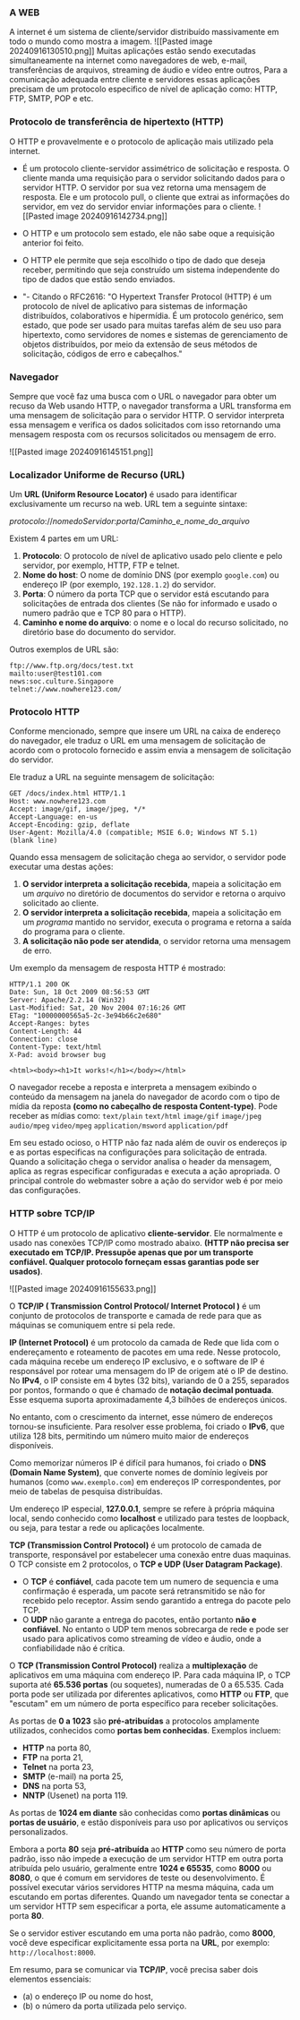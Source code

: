 ### A WEB

A internet é um sistema de cliente/servidor distribuído massivamente em todo o mundo como mostra a imagem.
![[Pasted image 20240916130510.png]]
Muitas aplicações estão sendo executadas simultaneamente na internet como navegadores de web, e-mail, transferências de arquivos, streaming de áudio e vídeo entre outros, Para a comunicação adequada entre cliente e servidores essas aplicações precisam de um protocolo especifico de nível de aplicação como: HTTP, FTP, SMTP, POP e etc.

### Protocolo de transferência de hipertexto (HTTP)

O HTTP e provavelmente e o protocolo de aplicação mais utilizado pela internet.

- É um protocolo cliente-servidor assimétrico de solicitação e resposta. O cliente manda uma requisição para o servidor solicitando dados para o servidor HTTP. O servidor por sua vez retorna uma mensagem de resposta. Ele e um protocolo pull, o cliente que extrai as informações do servidor, em vez do servidor enviar informações para o cliente.
![[Pasted image 20240916142734.png]]
- O HTTP e um protocolo sem estado, ele não sabe oque a requisição anterior foi feito.

- O HTTP ele permite que seja escolhido o tipo de dado que deseja receber, permitindo que seja construído um sistema independente do tipo de dados que estão sendo enviados.

- "- Citando o RFC2616: "O Hypertext Transfer Protocol (HTTP) é um protocolo de nível de aplicativo para sistemas de informação distribuídos, colaborativos e hipermídia. É um protocolo genérico, sem estado, que pode ser usado para muitas tarefas além de seu uso para hipertexto, como servidores de nomes e sistemas de gerenciamento de objetos distribuídos, por meio da extensão de seus métodos de solicitação, códigos de erro e cabeçalhos."

<h3>Navegador</h3>
Sempre que você faz uma busca com o URL o navegador para obter um recuso da Web usando HTTP, o navegador transforma a URL transforma em uma mensagem de solicitação para o servidor HTTP. O servidor interpreta essa mensagem e verifica os dados solicitados com isso retornando uma mensagem resposta com os recursos solicitados ou mensagem de erro.

![[Pasted image 20240916145151.png]]

### Localizador Uniforme de Recurso (URL)

Um **URL (Uniform Resource Locator)** é usado para identificar exclusivamente um recurso na web. URL tem a seguinte sintaxe:

_protocolo_://_nomedoServidor_:_porta_/_Caminho_e_nome_do_arquivo_

Existem 4 partes em um URL:

1. **Protocolo**: O protocolo de nível de aplicativo usado pelo cliente e pelo servidor, por exemplo, HTTP, FTP e telnet.
2. **Nome do host**: O nome de domínio DNS (por exemplo `google.com`) ou endereço IP (por exemplo, `192.128.1.2`) do servidor.
3. **Porta**: O número da porta TCP que o servidor está escutando para solicitações de entrada dos clientes (Se não for informado e usado o numero padrão que e TCP 80 para o HTTP).
4. **Caminho e nome do arquivo**: o nome e o local do recurso solicitado, no diretório base do documento do servidor.

Outros exemplos de URL são:

```
ftp://www.ftp.org/docs/test.txt
mailto:user@test101.com
news:soc.culture.Singapore
telnet://www.nowhere123.com/
```

### Protocolo HTTP

Conforme mencionado, sempre que insere um URL na caixa de endereço do navegador, ele traduz o URL em uma mensagem de solicitação de acordo com o protocolo fornecido e assim envia a mensagem de solicitação do servidor.

Ele traduz a URL na seguinte mensagem de solicitação:

```
GET /docs/index.html HTTP/1.1
Host: www.nowhere123.com
Accept: image/gif, image/jpeg, */*
Accept-Language: en-us
Accept-Encoding: gzip, deflate
User-Agent: Mozilla/4.0 (compatible; MSIE 6.0; Windows NT 5.1)
(blank line)
```

Quando essa mensagem de solicitação chega ao servidor, o servidor pode executar uma destas ações:

1. **O servidor interpreta a solicitação recebida**, mapeia a solicitação em um _arquivo_ no diretório de documentos do servidor e retorna o arquivo solicitado ao cliente.
2. **O servidor interpreta a solicitação recebida**, mapeia a solicitação em um _programa_ mantido no servidor, executa o programa e retorna a saída do programa para o cliente.
3. **A solicitação não pode ser atendida**, o servidor retorna uma mensagem de erro.

Um exemplo da mensagem de resposta HTTP é mostrado:

```
HTTP/1.1 200 OK
Date: Sun, 18 Oct 2009 08:56:53 GMT
Server: Apache/2.2.14 (Win32)
Last-Modified: Sat, 20 Nov 2004 07:16:26 GMT
ETag: "10000000565a5-2c-3e94b66c2e680"
Accept-Ranges: bytes
Content-Length: 44
Connection: close
Content-Type: text/html
X-Pad: avoid browser bug
  
<html><body><h1>It works!</h1></body></html>
```

O navegador recebe a reposta e interpreta a mensagem exibindo o conteúdo da mensagem na janela do navegador de acordo com o tipo de mídia da reposta **(como no cabeçalho de resposta Content-type)**. Pode receber as mídias como:
`text/plain` `text/html` `image/gif` `image/jpeg` `audio/mpeg` `video/mpeg` `application/msword` `application/pdf`

Em seu estado ocioso, o HTTP não faz nada além de ouvir os endereços ip e as portas especificas na configurações para solicitação de entrada. Quando a solicitação chega o servidor analisa o header da mensagem, aplica as regras especificar configuradas e executa a ação apropriada. O principal controle do webmaster sobre a ação do servidor web é por meio das configurações.

### HTTP sobre TCP/IP

O HTTP é um protocolo de aplicativo **cliente-servidor**. Ele normalmente e usado nas conexões TCP/IP como mostrado abaixo. **(HTTP não precisa ser executado em TCP/IP. Pressupõe apenas que por um transporte confiável. Qualquer protocolo forneçam essas garantias pode ser usados)**.

![[Pasted image 20240916155633.png]]

O **TCP/IP ( Transmission Control Protocol/ Internet Protocol )** é um conjunto de protocolos de transporte e camada de rede para que as máquinas se comuniquem entre si pela rede.

**IP (Internet Protocol)** é um protocolo da camada de Rede que lida com o endereçamento e roteamento de pacotes em uma rede. Nesse protocolo, cada máquina recebe um endereço IP exclusivo, e o software de IP é responsável por rotear uma mensagem do IP de origem até o IP de destino. No **IPv4**, o IP consiste em 4 bytes (32 bits), variando de 0 a 255, separados por pontos, formando o que é chamado de **notação decimal pontuada**. Esse esquema suporta aproximadamente 4,3 bilhões de endereços únicos.

No entanto, com o crescimento da internet, esse número de endereços tornou-se insuficiente. Para resolver esse problema, foi criado o **IPv6**, que utiliza 128 bits, permitindo um número muito maior de endereços disponíveis.

Como memorizar números IP é difícil para humanos, foi criado o **DNS (Domain Name System)**, que converte nomes de domínio legíveis por humanos (como `www.exemplo.com`) em endereços IP correspondentes, por meio de tabelas de pesquisa distribuídas.

Um endereço IP especial, **127.0.0.1**, sempre se refere à própria máquina local, sendo conhecido como **localhost** e utilizado para testes de loopback, ou seja, para testar a rede ou aplicações localmente.

**TCP (Transmission Control Protocol)** é um protocolo de camada de transporte, responsável por estabelecer uma conexão entre duas maquinas. O TCP consiste em 2 protocolos,  o **TCP e UDP (User Datagram Package)**.
- O **TCP** é **confiável**, cada pacote tem um numero de sequencia e uma confirmação é esperada, um pacote será retransmitido se não for recebido pelo receptor. Assim sendo garantido a entrega do pacote pelo TCP. 
- O **UDP** não garante a entrega do pacotes, então portanto **não e confiável**. No entanto o UDP tem menos sobrecarga de rede e pode ser usado para aplicativos como streaming de vídeo e áudio, onde a confiabilidade não é crítica.

O **TCP (Transmission Control Protocol)** realiza a **multiplexação** de aplicativos em uma máquina com endereço IP. Para cada máquina IP, o TCP suporta até **65.536 portas** (ou soquetes), numeradas de 0 a 65.535. Cada porta pode ser utilizada por diferentes aplicativos, como **HTTP** ou **FTP**, que "escutam" em um número de porta específico para receber solicitações.

As portas de **0 a 1023** são **pré-atribuídas** a protocolos amplamente utilizados, conhecidos como **portas bem conhecidas**. Exemplos incluem:

- **HTTP** na porta 80,
- **FTP** na porta 21,
- **Telnet** na porta 23,
- **SMTP** (e-mail) na porta 25,
- **DNS** na porta 53,
- **NNTP** (Usenet) na porta 119.

As portas de **1024 em diante** são conhecidas como **portas dinâmicas** ou **portas de usuário**, e estão disponíveis para uso por aplicativos ou serviços personalizados.

Embora a porta **80** seja **pré-atribuída** ao **HTTP** como seu número de porta padrão, isso não impede a execução de um servidor HTTP em outra porta atribuída pelo usuário, geralmente entre **1024 e 65535**, como **8000** ou **8080**, o que é comum em servidores de teste ou desenvolvimento. É possível executar vários servidores HTTP na mesma máquina, cada um escutando em portas diferentes. Quando um navegador tenta se conectar a um servidor HTTP sem especificar a porta, ele assume automaticamente a porta **80**.

Se o servidor estiver escutando em uma porta não padrão, como **8000**, você deve especificar explicitamente essa porta na **URL**, por exemplo: `http://localhost:8000`.

Em resumo, para se comunicar via **TCP/IP**, você precisa saber dois elementos essenciais:

- (a) o endereço IP ou nome do host,
- (b) o número da porta utilizada pelo serviço.

